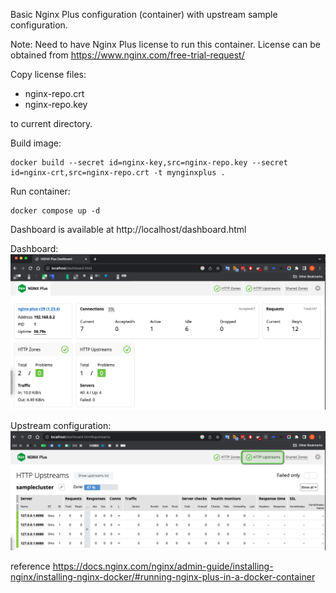 
Basic Nginx Plus configuration (container) with upstream sample configuration.

Note: Need to have Nginx Plus license to run this container.
License can be obtained from https://www.nginx.com/free-trial-request/

Copy license files:
*   nginx-repo.crt
*   nginx-repo.key  

to current directory.

Build image:
```
docker build --secret id=nginx-key,src=nginx-repo.key --secret id=nginx-crt,src=nginx-repo.crt -t mynginxplus .
```

Run container:
```
docker compose up -d
```

Dashboard is available at http://localhost/dashboard.html

Dashboard:
![Dashboard](images/nginx_dashboard.png)

Upstream configuration:
![Upstream](images/nginx_upstream_example.png)

reference
https://docs.nginx.com/nginx/admin-guide/installing-nginx/installing-nginx-docker/#running-nginx-plus-in-a-docker-container